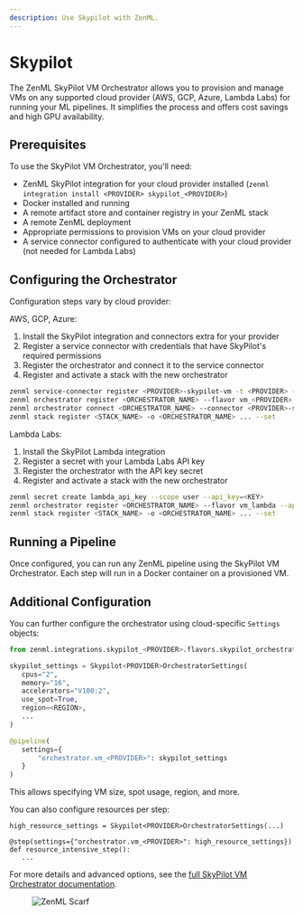 ```yaml
---
description: Use Skypilot with ZenML.
---
```


# Skypilot

The ZenML SkyPilot VM Orchestrator allows you to provision and manage VMs on any supported cloud provider (AWS, GCP, Azure, Lambda Labs) for running your ML pipelines. It simplifies the process and offers cost savings and high GPU availability.

## Prerequisites

To use the SkyPilot VM Orchestrator, you'll need:

- ZenML SkyPilot integration for your cloud provider installed (`zenml integration install <PROVIDER> skypilot_<PROVIDER>`)
- Docker installed and running
- A remote artifact store and container registry in your ZenML stack
- A remote ZenML deployment
- Appropriate permissions to provision VMs on your cloud provider
- A service connector configured to authenticate with your cloud provider (not needed for Lambda Labs)

## Configuring the Orchestrator

Configuration steps vary by cloud provider:

AWS, GCP, Azure:
1. Install the SkyPilot integration and connectors extra for your provider
2. Register a service connector with credentials that have SkyPilot's required permissions 
3. Register the orchestrator and connect it to the service connector
4. Register and activate a stack with the new orchestrator

```bash
zenml service-connector register <PROVIDER>-skypilot-vm -t <PROVIDER> --auto-configure
zenml orchestrator register <ORCHESTRATOR_NAME> --flavor vm_<PROVIDER>  
zenml orchestrator connect <ORCHESTRATOR_NAME> --connector <PROVIDER>-skypilot-vm
zenml stack register <STACK_NAME> -o <ORCHESTRATOR_NAME> ... --set
```

Lambda Labs:
1. Install the SkyPilot Lambda integration 
2. Register a secret with your Lambda Labs API key
3. Register the orchestrator with the API key secret
4. Register and activate a stack with the new orchestrator

```bash
zenml secret create lambda_api_key --scope user --api_key=<KEY>
zenml orchestrator register <ORCHESTRATOR_NAME> --flavor vm_lambda --api_key={{lambda_api_key.api_key}}
zenml stack register <STACK_NAME> -o <ORCHESTRATOR_NAME> ... --set
```

## Running a Pipeline

Once configured, you can run any ZenML pipeline using the SkyPilot VM Orchestrator. Each step will run in a Docker container on a provisioned VM.

## Additional Configuration

You can further configure the orchestrator using cloud-specific `Settings` objects:

```python
from zenml.integrations.skypilot_<PROVIDER>.flavors.skypilot_orchestrator_<PROVIDER>_vm_flavor import Skypilot<PROVIDER>OrchestratorSettings

skypilot_settings = Skypilot<PROVIDER>OrchestratorSettings(
   cpus="2",
   memory="16", 
   accelerators="V100:2",
   use_spot=True,
   region=<REGION>,
   ...  
)

@pipeline(
   settings={
       "orchestrator.vm_<PROVIDER>": skypilot_settings
   }
)
```

This allows specifying VM size, spot usage, region, and more.

You can also configure resources per step:

```
high_resource_settings = Skypilot<PROVIDER>OrchestratorSettings(...)

@step(settings={"orchestrator.vm_<PROVIDER>": high_resource_settings})  
def resource_intensive_step():
   ...
```

For more details and advanced options, see the [full SkyPilot VM Orchestrator documentation](../../component-guide/orchestrators/skypilot-vm.md).

<!-- For scarf -->
<figure><img alt="ZenML Scarf" referrerpolicy="no-referrer-when-downgrade" src="https://static.scarf.sh/a.png?x-pxid=f0b4f458-0a54-4fcd-aa95-d5ee424815bc" /></figure>
